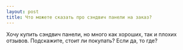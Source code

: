 ```yaml
---
layout: post 
title: Что можете сказать про сэндвич панели на заказ? 
--- 
```

Хочу купить сэндвич панели, но много как хороших, так и плохих отзывов. Подскажите, стоит ли покупать? Если да, то где?